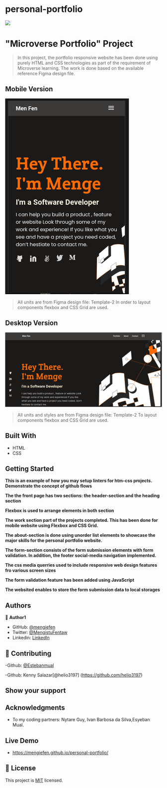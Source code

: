 # personal-portfolio

![](https://img.shields.io/badge/Microverse-blueviolet)

# "Microverse Portfolio" Project

> In this project, the portfolio responsive website has been done using purely HTML and CSS technologies as part of the requirement of Microverse learning. The work is done based on the available reference Figma design file.

## Mobile Version

![screenshot](./assets/images/mobile-front-page.png)

> All units are from Figma design file: Template-2
> In order to layout components flexbox and CSS Grid are used.

## Desktop Version

![screenshot](./assets/images/desktop-front-page.png)

> All units and styles are from Figma design file: Template-2
> To layout components flexbox and CSS Grid are used.

## Built With

- HTML
- CSS

## Getting Started

**This is an example of how you may setup linters for htm-css projects.**
**Demonstrate the concept of github flows**

**The the front page has two sections: the header-section and the heading section**

**Flexbox is used to arrange elements in both section**

**The work section part of the projects completed. This has been done for mobile website using Flexbox and CSS Grid.**

**The about-section is done using unorder list elements to showcase the major skills for the personal portfolio website.**

**The form-section consists of the form submission elements with form validation. In addition, the footer social-media navigation implemented.**

**The css media querries used to include responsive web design features fro various screen sizes**

**The form validation feature has been added using JavaScript**

**The websited enables to store the form submission data to local storages**

## Authors

👤 **Author1**

- GitHub: [@mengiefen](https://github.com/githubhandle)
- Twitter: [@MengistuFentaw](https://twitter.com/twitterhandle)
- Linkedin: [LinkedIn](https://www.linkedin.com/in/mengefen/)

## 🤝 Contributing

-Github: [@Estebanmual](https://github.com/Estebanmual)

-Github: Kenny Salazar[@helio3197] (https://github.com/helio3197)

## Show your support

## Acknowledgments

- To my coding partners: Nytare Guy, Ivan Barbosa da Silva,Esyeban Mual.

## Live Demo

- https://mengiefen.github.io/personal-portfolio/

## 📝 License

This project is [MIT](./MIT.md) licensed.
